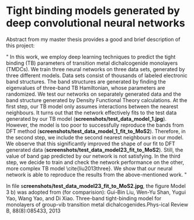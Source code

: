 # Tight binding models generated by deep convolutional neural networks

Abstract from my master thesis provides a good and brief description of this project:

" In this work, we employ deep learning techniques to predict the tight binding (TB) parameters of transition metal dichalcogenide monolayers (TMDCs). We train three neural networks on three data sets, generated by three different models. Data sets consist of thousands of labeled electronic band structures. The band structures are generated by finding the eigenvalues of three-band TB Hamiltonian, whose parameters are randomized. We test our networks on separately generated data and the band structure generated by Density Functional Theory calculations. At the first step, our TB model only assumes interactions between the nearest neighbours. It turns out that the network effectively fits to the test data generated by our TB model (**screenshots/test_data_model_1.jpg**). However, the model is too poor to successfully reproduce the bands from DFT method (**screenshots/test_data_model_1_fit_to_MoS2**). Therefore, in the second step, we include the second nearest neighbours in our model. We observe that this significantly improved the shape of our fit to DFT generated data (**screenshots/test_data_model23_fit_to_MoS2**). Still, the value of band gap predicted by our network is not satisfying. In the third step, we decide to train and check the network performance on the other, more complex TB model \cite{liu2013three}. We show that our neural network is able to reproduce the results from the above-mentioned work. "

In file s**creenshots/test_data_model23_fit_to_MoS2.jpg**, the figure Model 3 b) was adopted from (for comparision):
Gui-Bin  Liu,  Wen-Yu  Shan,  Yugui  Yao,  Wang  Yao,  and  Di  Xiao.  Three-band  tight-binding  model  for  monolayers  of  group-vib  transition  metal  dichalcogenides.Phys-ical Review B,  88(8):085433,  2013
